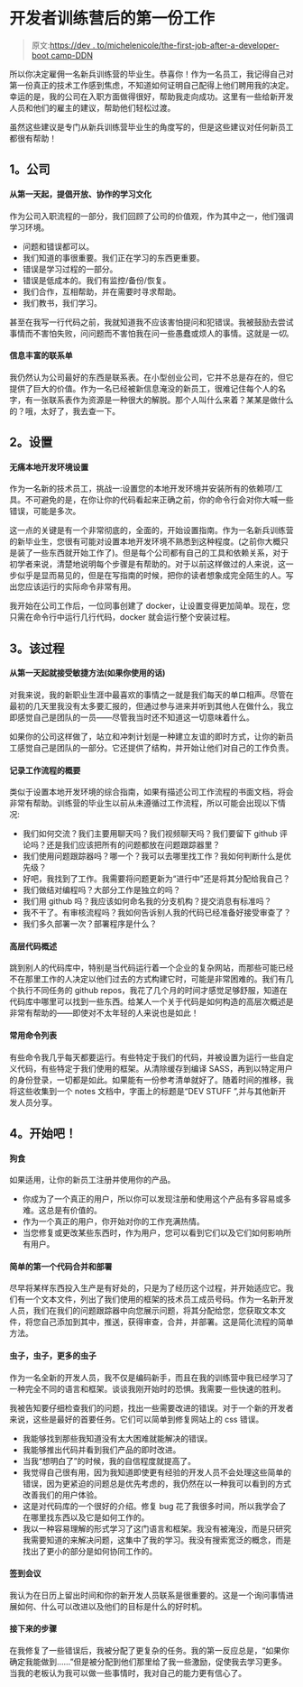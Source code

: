 # 开发者训练营后的第一份工作

> 原文:[https://dev . to/michelenicole/the-first-job-after-a-developer-boot camp-DDN](https://dev.to/michelenicole/the-first-job-after-a-developer-bootcamp-ddn)

所以你决定雇佣一名新兵训练营的毕业生。恭喜你！作为一名员工，我记得自己对第一份真正的技术工作感到焦虑，不知道如何证明自己配得上他们聘用我的决定。幸运的是，我的公司在入职方面做得很好，帮助我走向成功。这里有一些给新开发人员和他们的雇主的建议，帮助他们轻松过渡。

虽然这些建议是专门从新兵训练营毕业生的角度写的，但是这些建议对任何新员工都很有帮助！

## 1。公司

#### 从第一天起，提倡开放、协作的学习文化

作为公司入职流程的一部分，我们回顾了公司的价值观，作为其中之一，他们强调学习环境。

*   问题和错误都可以。
*   我们知道的事很重要。我们正在学习的东西更重要。
*   错误是学习过程的一部分。
*   错误是低成本的。我们有监控/备份/恢复。
*   我们合作，互相帮助，并在需要时寻求帮助。
*   我们教书，我们学习。

甚至在我写一行代码之前，我就知道我不应该害怕提问和犯错误。我被鼓励去尝试事情而不害怕失败，问问题而不害怕我在问一些愚蠢或烦人的事情。这就是*一切*。

#### 信息丰富的联系单

我仍然认为公司最好的东西是联系表。在小型创业公司，它并不总是存在的，但它提供了巨大的价值。作为一名已经被新信息淹没的新员工，很难记住每个人的名字，有一张联系表作为资源是一种很大的解脱。那个人叫什么来着？某某是做什么的？哦，太好了，我去查一下。

## 2。设置

#### 无痛本地开发环境设置

作为一名新的技术员工，挑战一:设置您的本地开发环境并安装所有的依赖项/工具。不可避免的是，在你让你的代码看起来正确之前，你的命令行会对你大喊一些错误，可能是多次。

这一点的关键是有一个非常彻底的，全面的，开始设置指南。作为一名新兵训练营的新毕业生，您很有可能对设置本地开发环境不熟悉到这种程度。(之前你大概只是装了一些东西就开始工作了)。但是每个公司都有自己的工具和依赖关系，对于初学者来说，清楚地说明每个步骤是有帮助的。对于以前这样做过的人来说，这一步似乎是显而易见的，但是在写指南的时候，把你的读者想象成完全陌生的人。写出您应该运行的实际命令非常有用。

我开始在公司工作后，一位同事创建了 docker，让设置变得更加简单。现在，您只需在命令行中运行几行代码，docker 就会运行整个安装过程。

## 3。该过程

#### 从第一天起就接受敏捷方法(如果你使用的话)

对我来说，我的新职业生涯中最喜欢的事情之一就是我们每天的单口相声。尽管在最初的几天里我没有太多要汇报的，但通过参与进来并听到其他人在做什么，我立即感觉自己是团队的一员——尽管我当时还不知道这一切意味着什么。

如果你的公司这样做了，站立和冲刺计划是一种建立友谊的即时方式，让你的新员工感觉自己是团队的一部分。它还提供了结构，并开始让他们对自己的工作负责。

#### 记录工作流程的概要

类似于设置本地开发环境的综合指南，如果有描述公司工作流程的书面文档，将会非常有帮助。训练营的毕业生以前从未遵循过工作流程，所以可能会出现以下情况:

*   我们如何交流？我们主要用聊天吗？我们视频聊天吗？我们要留下 github 评论吗？还是我们应该把所有的问题都放在问题跟踪器里？
*   我们使用问题跟踪器吗？哪一个？我可以去哪里找工作？我如何判断什么是优先级？
*   好吧，我找到了工作。我需要将问题更新为“进行中”还是将其分配给我自己？
*   我们做结对编程吗？大部分工作是独立的吗？
*   我们用 github 吗？我应该如何命名我的分支机构？提交消息有标准吗？
*   我不干了。有审核流程吗？我如何告诉别人我的代码已经准备好接受审查了？
*   我们多久部署一次？部署程序是什么？

#### 高层代码概述

跳到别人的代码库中，特别是当代码运行着一个企业的复杂网站，而那些可能已经不在那里工作的人决定以他们过去的方式构建它时，可能是非常困难的。我们有几个执行不同任务的 github repos，我花了几个月的时间才感觉足够舒服，知道在代码库中哪里可以找到一些东西。给某人一个关于代码是如何构造的高层次概述是非常有帮助的——即使对不太年轻的人来说也是如此！

#### 常用命令列表

有些命令我几乎每天都要运行。有些特定于我们的代码，并被设置为运行一些自定义代码，有些特定于我们使用的框架。从清除缓存到编译 SASS，再到以特定用户的身份登录，一切都是如此。如果能有一份参考清单就好了。随着时间的推移，我将这些收集到一个 notes 文档中，字面上的标题是“DEV STUFF ”,并与其他新开发人员分享。

## 4。开始吧！

#### 狗食

如果适用，让你的新员工注册并使用你的产品。

*   你成为了一个真正的用户，所以你可以发现注册和使用这个产品有多容易或多难。这总是有价值的。
*   作为一个真正的用户，你开始对你的工作充满热情。
*   当您修复或更改某些东西时，作为用户，您可以看到它们以及它们如何影响所有用户。

#### 简单的第一个代码合并和部署

尽早将某样东西投入生产是有好处的，只是为了经历这个过程，并开始适应它。我们有一个文本文件，列出了我们使用的框架的技术员工成员号码。作为一名新开发人员，我们在我们的问题跟踪器中向您展示问题，将其分配给您，您获取文本文件，将您自己添加到其中，推送，获得审查，合并，并部署。这是简化流程的简单方法。

#### 虫子，虫子，更多的虫子

作为一名全新的开发人员，我不仅是编码新手，而且在我的训练营中我已经学习了一种完全不同的语言和框架。谈谈我刚开始时的恐惧。我需要一些快速的胜利。

我被告知要仔细检查我们的问题，找出一些需要改进的错误。对于一个新的开发者来说，这些是最好的首要任务。它们可以简单到修复网站上的 css 错误。

*   我能够找到那些我知道没有太大困难就能解决的错误。
*   我能够推出代码并看到我们产品的即时改进。
*   当我“想明白了”的时候，我的自信程度就提高了。
*   我觉得自己很有用，因为我知道即使更有经验的开发人员不会处理这些简单的错误，因为更紧迫的问题总是优先考虑的，我仍然在以一种我可以看到的方式改善我们的用户体验。
*   这是对代码库的一个很好的介绍。修复 bug 花了我很多时间，所以我学会了在哪里找东西以及它是如何工作的。
*   我以一种容易理解的形式学习了这门语言和框架。我没有被淹没，而是只研究我需要知道的来解决问题，这集中了我的学习。我没有搜索宽泛的概念，而是找出了更小的部分是如何协同工作的。

#### 签到会议

我认为在日历上留出时间和你的新开发人员联系是很重要的。这是一个询问事情进展如何、什么可以改进以及他们的目标是什么的好时机。

#### 接下来的步骤

在我修复了一些错误后，我被分配了更复杂的任务。我的第一反应总是，“如果你确定我能做到……”但是被分配到他们那里给了我一些激励，促使我去学习更多。当我的老板认为我可以做一些事情时，我对自己的能力更有信心了。